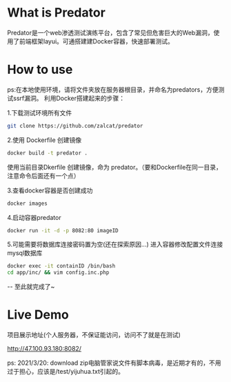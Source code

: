 # What is Predator

Predator是一个web渗透测试演练平台，包含了常见但危害巨大的Web漏洞，使用了前端框架layui。可通搭建建Docker容器，快速部署测试。




# How to use

ps:在本地使用环境，请将文件夹放在服务器根目录，并命名为predators，方便测试ssrf漏洞。
利用Docker搭建起来的步骤：

1.下载测试环境所有文件

```Bash
git clone https://github.com/zalcat/predator
```

2.使用 Dockerfile 创建镜像
```Bash
docker build -t predator .
```
使用当前目录Dkerfile 创建镜像，命为 predator。（要和Dockerfile在同一目录，注意命令后面还有一个点）

3.查看docker容器是否创建成功
```Bash
docker images
```

4.启动容器predator
```Bash
docker run -it -d -p 8082:80 imageID
```

5.可能需要将数据库连接密码置为空(还在探索原因...)
进入容器修改配置文件连接mysql数据库
```Bash
docker exec -it containID /bin/bash
cd app/inc/ && vim config.inc.php
```


-- 至此就完成了~

# Live Demo

项目展示地址(个人服务器，不保证能访问，访问不了就是在测试)

http://47.100.93.180:8082/

ps:
2021/3/20: download zip电脑管家说文件有脚本病毒，是近期才有的，不用过于担心，应该是/test/yijuhua.txt引起的。





